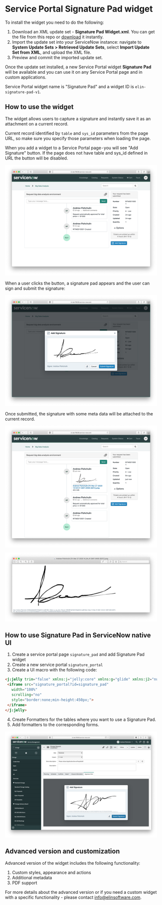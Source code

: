 # Service Portal Signature Pad widget

To install the widget you need to do the following:

1. Download an XML update set - **Signature Pad Widget.xml**. You can get the file from this repo or [download](https://s3.amazonaws.com/dev-labs.io/signature-pad/Signature+Pad+Widget.xml) it instantly.
2. Import the update set into your ServiceNow instance: navigate to **System Update Sets > Retrieved Update Sets**, select **Import Update Set from XML**, and upload the XML file.
3. Preview and commit the imported update set.

Once the update set installed, a new Service Portal widget **Signature Pad** will be available and you can use it on any Service Portal page and in custom applications.

Service Portal widget name is "Signature Pad" and a widget ID is `elin-signature-pad-v1`.

## How to use the widget

The widget allows users to capture a signature and instantly save it as an attachment on a current record. 

Current record identified by `table` and `sys_id` parameters from the page URL, so make sure you specify those parameters when loading the page.

When you add a widget to a Service Portal page - you will see "Add Signature" button. If the page does not have table and sys_id defined in URL the button will be disabled.

![img](./img/img1.png)

When a user clicks the button, a signature pad appears and the user can sign and submit the signature: 

![img](./img/img2.png)

Once submitted, the signature with some meta data will be attached to the current record.

![img](./img/img31.png)

![img](./img/img3.png)

## How to use Signature Pad in ServiceNow native UI

1. Create a service portal page `signature_pad` and add Signature Pad widget
2. Create a new service portal `signature_portal`
3. Create a UI macro with the following code:

```html <?xml version="1.0" encoding="utf-8" ?>
<j:jelly trim="false" xmlns:j="jelly:core" xmlns:g="glide" xmlns:j2="null" xmlns:g2="null">
 <iframe src="signature_portal?id=signature_pad" 
   width="100%"
   scrolling="no" 
   style="border:none;min-height:450px;">
 </iframe>
</j:jelly>
```

4. Create Formatters for the tables where you want to use a Signature Pad.
5. Add formatters to the corresponding forms.

![img](./img/img4.png)

## Advanced version and customization

Advanced version of the widget includes the following functionality:

1. Custom styles, appearance and actions
2. Additional metadata
3. PDF support

For more details about the advanced version or if you need a custom widget with a specific functionality - please contact info@elinsoftware.com.